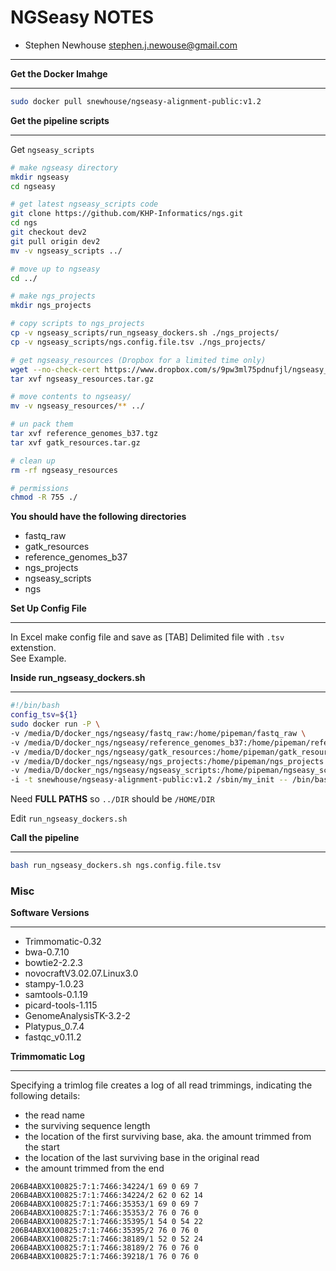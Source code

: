 NGSeasy NOTES
===============
- Stephen Newhouse <stephen.j.newouse@gmail.com>

*******************

**Get the Docker Imahge**
*****************************

```sh
sudo docker pull snewhouse/ngseasy-alignment-public:v1.2
```

**Get the pipeline scripts**
****************************

Get ``ngseasy_scripts``

```sh
# make ngseasy directory
mkdir ngseasy
cd ngseasy

# get latest ngseasy_scripts code
git clone https://github.com/KHP-Informatics/ngs.git
cd ngs
git checkout dev2
git pull origin dev2
mv -v ngseasy_scripts ../

# move up to ngseasy
cd ../

# make ngs_projects
mkdir ngs_projects

# copy scripts to ngs_projects
cp -v ngseasy_scripts/run_ngseasy_dockers.sh ./ngs_projects/
cp -v ngseasy_scripts/ngs.config.file.tsv ./ngs_projects/

# get ngseasy_resources (Dropbox for a limited time only)
wget --no-check-cert https://www.dropbox.com/s/9pw3ml75pdnufjl/ngseasy_resources.tar.gz?dl=0
tar xvf ngseasy_resources.tar.gz

# move contents to ngseasy/
mv -v ngseasy_resources/** ../

# un pack them
tar xvf reference_genomes_b37.tgz
tar xvf gatk_resources.tar.gz

# clean up
rm -rf ngseasy_resources

# permissions
chmod -R 755 ./
```

**You should have the following directories**

- fastq_raw
- gatk_resources
- reference_genomes_b37
- ngs_projects
- ngseasy_scripts
- ngs

**Set Up Config File**
************************

In Excel make config file and save as [TAB] Delimited file with ``.tsv`` extenstion.  
See Example.

**Inside run_ngseasy_dockers.sh**
********************

```bash
#!/bin/bash
config_tsv=${1} 
sudo docker run -P \
-v /media/D/docker_ngs/ngseasy/fastq_raw:/home/pipeman/fastq_raw \
-v /media/D/docker_ngs/ngseasy/reference_genomes_b37:/home/pipeman/reference_genomes_b37 \
-v /media/D/docker_ngs/ngseasy/gatk_resources:/home/pipeman/gatk_resources \
-v /media/D/docker_ngs/ngseasy/ngs_projects:/home/pipeman/ngs_projects \
-v /media/D/docker_ngs/ngseasy/ngseasy_scripts:/home/pipeman/ngseasy_scripts \
-i -t snewhouse/ngseasy-alignment-public:v1.2 /sbin/my_init -- /bin/bash  /home/pipeman/ngseasy_scripts/run_ea-ngs.sh /home/pipeman/ngs_projects/${config_tsv};
```
Need **FULL PATHS** so ``../DIR`` should be ``/HOME/DIR``

Edit ``run_ngseasy_dockers.sh``

**Call the pipeline**
********************
```sh
bash run_ngseasy_dockers.sh ngs.config.file.tsv
```




### Misc



**Software Versions**
************************
- Trimmomatic-0.32
- bwa-0.7.10
- bowtie2-2.2.3
- novocraftV3.02.07.Linux3.0
- stampy-1.0.23
- samtools-0.1.19
- picard-tools-1.115
- GenomeAnalysisTK-3.2-2
- Platypus_0.7.4
- fastqc_v0.11.2


**Trimmomatic Log**
********************
Specifying a trimlog file creates a log of all read trimmings, indicating the following details:

- the read name
- the surviving sequence length
- the location of the first surviving base, aka. the amount trimmed from the start
- the location of the last surviving base in the original read
- the amount trimmed from the end


```
206B4ABXX100825:7:1:7466:34224/1 69 0 69 7
206B4ABXX100825:7:1:7466:34224/2 62 0 62 14
206B4ABXX100825:7:1:7466:35353/1 69 0 69 7
206B4ABXX100825:7:1:7466:35353/2 76 0 76 0
206B4ABXX100825:7:1:7466:35395/1 54 0 54 22
206B4ABXX100825:7:1:7466:35395/2 76 0 76 0
206B4ABXX100825:7:1:7466:38189/1 52 0 52 24
206B4ABXX100825:7:1:7466:38189/2 76 0 76 0
206B4ABXX100825:7:1:7466:39218/1 76 0 76 0

```
